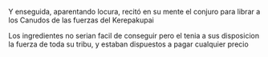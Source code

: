 Y enseguida, aparentando locura, recitó en su mente el conjuro para librar a los Canudos de las
fuerzas del Kerepakupai

Los ingredientes no serian facil de conseguir pero el tenia a sus disposicion la fuerza de toda su tribu, y estaban dispuestos a pagar cualquier precio
